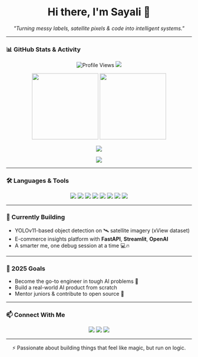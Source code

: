 <h1 align="center">Hi there, I'm Sayali 👋</h1>



<p align="center">
  <em>"Turning messy labels, satellite pixels & code into intelligent systems."</em>
</p>

---

### 📊 GitHub Stats & Activity

<p align="center">
  <img src="https://komarev.com/ghpvc/?username=sayali-bit&style=flat-square&color=blue" alt="Profile Views" />
  <img src="https://img.shields.io/github/followers/sayali-bit?label=Followers&style=flat-square" />
</p>

<p align="center">
  <img src="https://github-readme-stats.vercel.app/api?username=sayali-bit&show_icons=true&theme=radical" height="180" />
  <img src="https://github-readme-stats.vercel.app/api/top-langs/?username=sayali-bit&layout=compact&theme=radical" height="180" />
</p>

<p align="center">
  <img src="https://streak-stats.demolab.com?user=sayali-bit&theme=radical" />
</p>

<p align="center">
  <img src="https://github-profile-trophy.vercel.app/?username=sayali-bit&theme=tokyonight&no-frame=true&no-bg=true&margin-w=10" />
</p>

---

### 🛠️ Languages & Tools

<p align="center">
  <img src="https://img.shields.io/badge/Python-3776AB?style=flat&logo=python&logoColor=white" />
  <img src="https://img.shields.io/badge/FastAPI-009688?style=flat&logo=fastapi&logoColor=white" />
  <img src="https://img.shields.io/badge/Streamlit-FF4B4B?style=flat&logo=streamlit&logoColor=white" />
  <img src="https://img.shields.io/badge/PyTorch-EE4C2C?style=flat&logo=pytorch&logoColor=white" />
  <img src="https://img.shields.io/badge/OpenCV-5C3EE8?style=flat&logo=opencv&logoColor=white" />
  <img src="https://img.shields.io/badge/Docker-2496ED?style=flat&logo=docker&logoColor=white" />
  <img src="https://img.shields.io/badge/Git-F05032?style=flat&logo=git&logoColor=white" />
  <img src="https://img.shields.io/badge/VSCode-007ACC?style=flat&logo=visualstudiocode&logoColor=white" />
</p>

---

### 🚧 Currently Building

- YOLOv11-based object detection on 🛰️ satellite imagery (xView dataset)
- E-commerce insights platform with **FastAPI**, **Streamlit**, **OpenAI**
- A smarter me, one debug session at a time 💻🔥

---

### 🎯 2025 Goals

- Become the go-to engineer in tough AI problems 🤖  
- Build a real-world AI product from scratch  
- Mentor juniors & contribute to open source 💬  

---

### 📫 Connect With Me

<p align="center">
  <a href="mailto:sayali.kawatkar@unicoconnectom.com"><img src="https://img.shields.io/badge/Email-D14836?style=flat&logo=gmail&logoColor=white" /></a>
  <a href="https://www.linkedin.com/in/your-profile/"><img src="https://img.shields.io/badge/LinkedIn-0077B5?style=flat&logo=linkedin&logoColor=white" /></a>
  <a href="https://yourwebsite.com"><img src="https://img.shields.io/badge/Portfolio-000000?style=flat&logo=About.me&logoColor=white" /></a>
</p>

---

<p align="center">
  ⚡ Passionate about building things that feel like magic, but run on logic.
</p>
